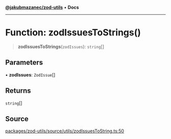 [**@jakubmazanec/zod-utils**](../README.md) • **Docs**

---

# Function: zodIssuesToStrings()

> **zodIssuesToStrings**(`zodIssues`): `string`[]

## Parameters

• **zodIssues**: `ZodIssue`[]

## Returns

`string`[]

## Source

[packages/zod-utils/source/utils/zodIssuesToString.ts:50](https://github.com/jakubmazanec/js-tools/blob/d8fb2f4f9576baa170e480eea0b247af3afdcd86/packages/zod-utils/source/utils/zodIssuesToString.ts#L50)
